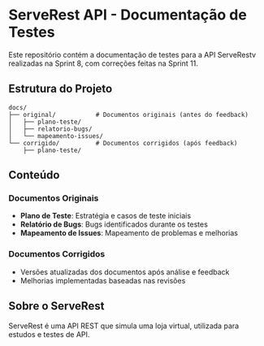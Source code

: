 # ServeRest API - Documentação de Testes

Este repositório contém a documentação de testes para a API ServeRestv realizadas na Sprint 8, com correções feitas na Sprint 11.

## Estrutura do Projeto

```
docs/
├── original/           # Documentos originais (antes do feedback)
│   ├── plano-teste/
│   ├── relatorio-bugs/
│   └── mapeamento-issues/
└── corrigido/          # Documentos corrigidos (após feedback)
    ├── plano-teste/

```

## Conteúdo

### Documentos Originais
- **Plano de Teste**: Estratégia e casos de teste iniciais
- **Relatório de Bugs**: Bugs identificados durante os testes
- **Mapeamento de Issues**: Mapeamento de problemas e melhorias

### Documentos Corrigidos
- Versões atualizadas dos documentos após análise e feedback
- Melhorias implementadas baseadas nas revisões

## Sobre o ServeRest

ServeRest é uma API REST que simula uma loja virtual, utilizada para estudos e testes de API.
